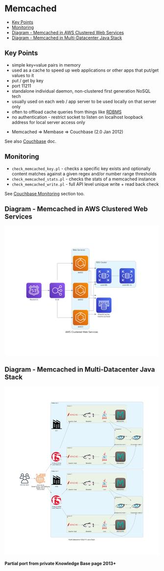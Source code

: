 # Memcached

<!-- INDEX_START -->

- [Key Points](#key-points)
- [Monitoring](#monitoring)
- [Diagram - Memcached in AWS Clustered Web Services](#diagram---memcached-in-aws-clustered-web-services)
- [Diagram - Memcached in Multi-Datacenter Java Stack](#diagram---memcached-in-multi-datacenter-java-stack)

<!-- INDEX_END -->

## Key Points

- simple key=value pairs in memory
- used as a cache to speed up web applications or other apps that put/get values to it
- put / get by key
- port 11211
- standalone individual daemon, non-clustered first generation NoSQL tech
- usually used on each web / app server to be used locally on that server only
- often to offload cache queries from things like [RDBMS](sql.md)
- no authentication - restrict socket to listen on localhost loopback address for local server access only

<!-- -->

- Memcached => Membase => Couchbase (2.0 Jan 2012)

See also [Couchbase](couchbase.md) doc.

## Monitoring

- `check_memcached_key.pl` - checks a specific key exists and optionally content matches against a given regex and/or number range thresholds
- `check_memcached_stats.pl` - checks the stats of a memcached instance
- `check_memcached_write.pl` - full API level unique write + read back check

See [Couchbase Monitoring](couchbase.md#monitoring) section too.

## Diagram - Memcached in AWS Clustered Web Services

![](https://github.com/HariSekhon/Diagrams-as-Code/raw/master/images/aws_clustered_web_services.png)

## Diagram - Memcached in Multi-Datacenter Java Stack

![](https://github.com/HariSekhon/Diagrams-as-Code/raw/master/images/multi_dc_gslb_f5_java_stack.png)

**Partial port from private Knowledge Base page 2013+**
